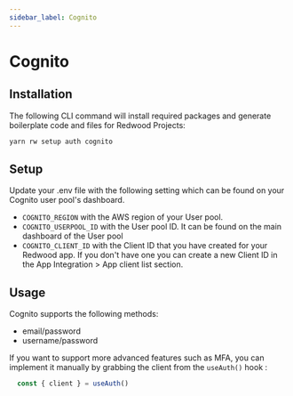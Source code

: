 ```yaml
---
sidebar_label: Cognito
---
```


# Cognito

## Installation

The following CLI command will install required packages and generate boilerplate code and files for Redwood Projects:

```bash
yarn rw setup auth cognito
```

## Setup

Update your .env file with the following setting which can be found on your Cognito user pool's dashboard.

- `COGNITO_REGION` with the AWS region of your User pool.
- `COGNITO_USERPOOL_ID` with the User pool ID. It can be found on the main dashboard of the User pool
- `COGNITO_CLIENT_ID` with the Client ID that you have created for your Redwood app. If you don't have one you can create a new Client ID in the App Integration > App client list section.

## Usage

Cognito supports the following methods:

- email/password
- username/password

If you want to support more advanced features such as MFA, you can implement it manually by grabbing the client from the `useAuth()` hook :

```js
  const { client } = useAuth()
```
